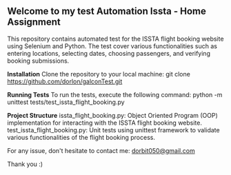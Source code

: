 ## Welcome to my test Automation Issta  - Home Assignment

This repository contains automated test for the ISSTA flight booking website using Selenium and Python. 
The test cover various functionalities such as entering locations, selecting dates, choosing passengers, and verifying booking submissions.

**Installation**
Clone the repository to your local machine:
git clone https://github.com/dorlon/galconTest.git

**Running Tests**
To run the tests, execute the following command:
python -m unittest tests/test_issta_flight_booking.py

**Project Structure**
issta_flight_booking.py: Object Oriented Program (OOP) implementation for interacting with the ISSTA flight booking website.
test_issta_flight_booking.py: Unit tests using unittest framework to validate various functionalities of the flight booking process.

For any issue, don't hesitate to contact me: dorbit050@gmail.com

Thank you :)
